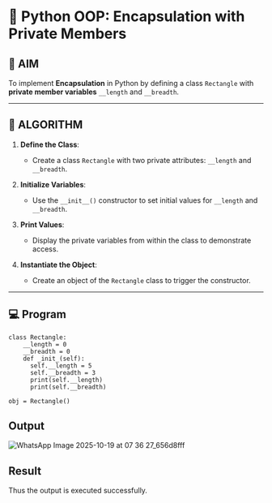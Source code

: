 # 🐍 Python OOP: Encapsulation with Private Members

## 🎯 AIM

To implement **Encapsulation** in Python by defining a class `Rectangle` with **private member variables** `__length` and `__breadth`.

---

## 🧠 ALGORITHM

1. **Define the Class**:
   - Create a class `Rectangle` with two private attributes: `__length` and `__breadth`.

2. **Initialize Variables**:
   - Use the `__init__()` constructor to set initial values for `__length` and `__breadth`.

3. **Print Values**:
   - Display the private variables from within the class to demonstrate access.

4. **Instantiate the Object**:
   - Create an object of the `Rectangle` class to trigger the constructor.

---

## 💻 Program
```
class Rectangle:
    __length = 0 
    __breadth = 0
    def _init_(self):
      self.__length = 5
      self.__breadth = 3
      print(self.__length)
      print(self.__breadth)
   
obj = Rectangle()
```
## Output
![WhatsApp Image 2025-10-19 at 07 36 27_656d8fff](https://github.com/user-attachments/assets/5881cf1e-c59f-4c19-837d-2bfca701dba5)


## Result
Thus the output is executed successfully.
